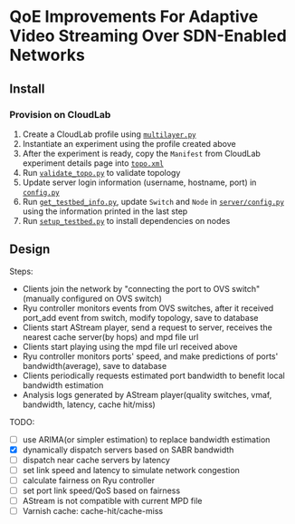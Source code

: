 # QoE Improvements For Adaptive Video Streaming Over SDN-Enabled Networks

## Install

### Provision on CloudLab

1. Create a CloudLab profile using [`multilayer.py`](./server/topology/multilayer.py)
2. Instantiate an experiment using the profile created above
3. After the experiment is ready, copy the `Manifest` from CloudLab experiment details page into [`topo.xml`](./topo.xml)
4. Run [`validate_topo.py`](./validate_topo.py) to validate topology
5. Update server login information (username, hostname, port) in [`config.py`](./config.py)
6. Run [`get_testbed_info.py`](./get_testbed_info.py), update `Switch` and `Node` in [`server/config.py`](./server/config.py) using the information printed in the last step
7. Run [`setup_testbed.py`](./setup_testbed.py) to install dependencies on nodes

## Design

Steps:

+ Clients join the network by "connecting the port to OVS switch"
(manually configured on OVS switch)
+ Ryu controller monitors events from OVS switches, after it received
port_add event from switch, modify topology, save to database
+ Clients start AStream player, send a request to server, receives the
nearest cache server(by hops) and mpd file url
+ Clients start playing using the mpd file url received above
+ Ryu controller monitors ports' speed, and make predictions of ports'
bandwidth(average), save to database
+ Clients periodically requests estimated port bandwidth to benefit
local bandwidth estimation
+ Analysis logs generated by AStream player(quality switches, vmaf,
bandwidth, latency, cache hit/miss)


TODO:

- [ ] use ARIMA(or simpler estimation) to replace bandwidth estimation
- [x] dynamically dispatch servers based on SABR bandwidth
- [ ] dispatch near cache servers by latency
- [ ] set link speed and latency to simulate network congestion
- [ ] calculate fairness on Ryu controller
- [ ] set port link speed/QoS based on fairness
- [ ] AStream is not compatible with current MPD file
- [ ] Varnish cache: cache-hit/cache-miss
